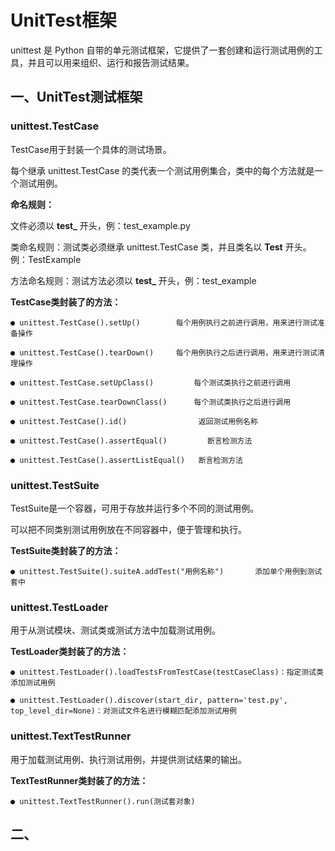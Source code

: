 # UnitTest框架

unittest 是 Python 自带的单元测试框架，它提供了一套创建和运行测试用例的工具，并且可以用来组织、运行和报告测试结果。

## 一、UnitTest测试框架

### unittest.TestCase

TestCase用于封装一个具体的测试场景。

每个继承 unittest.TestCase 的类代表一个测试用例集合，类中的每个方法就是一个测试用例‌。

**命名规则‌：**

文件必须以 **test_** 开头，例：test_example.py

类命名规则‌：测试类必须继承 unittest.TestCase 类，并且类名以 **Test** 开头。例：TestExample‌

方法命名规则‌：测试方法必须以 **test_** 开头，例：test_example

**TestCase类封装了的方法：**

    ● unittest.TestCase().setUp()		 每个用例执行之前进行调用，用来进行测试准备操作

    ● unittest.TestCase().tearDown()	 每个用例执行之后进行调用，用来进行测试清理操作

    ● unittest.TestCase.setUpClass()         每个测试类执行之前进行调用

    ● unittest.TestCase.tearDownClass()      每个测试类执行之后进行调用

    ● unittest.TestCase().id()		          返回测试用例名称

    ● unittest.TestCase().assertEqual()         断言检测方法

    ● unittest.TestCase().assertListEqual()   断言检测方法

### unittest.TestSuite

TestSuite是一个容器，可用于存放并运行多个不同的测试用例。

可以把不同类别测试用例放在不同容器中，便于管理和执行。

**TestSuite类封装了的方法：**

    ● unittest.TestSuite().suiteA.addTest("用例名称")       添加单个用例到测试套中

### unittest.TestLoader

用于从测试模块、测试类或测试方法中加载测试用例。

**TestLoader类封装了的方法：**

    ● ‌unittest.TestLoader().loadTestsFromTestCase(testCaseClass)‌：指定测试类添加测试用例

    ● ‌unittest.TestLoader().discover(start_dir, pattern='test.py', top_level_dir=None)：对测试文件名进行模糊匹配添加测试用例

### unittest.TextTestRunner

用于加载测试用例、执行测试用例，并提供测试结果的输出。

**TextTestRunner类封装了的方法：**

    ● unittest.TextTestRunner().run(测试套对象)

## 二、
